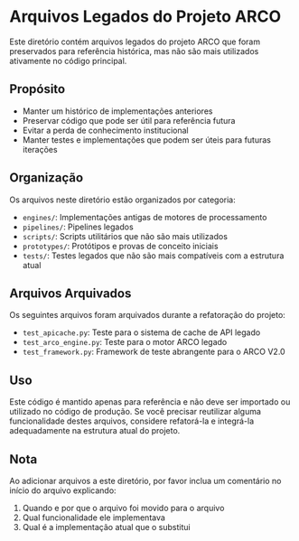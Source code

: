 # Arquivos Legados do Projeto ARCO

Este diretório contém arquivos legados do projeto ARCO que foram preservados para referência histórica, mas não são mais utilizados ativamente no código principal.

## Propósito

- Manter um histórico de implementações anteriores
- Preservar código que pode ser útil para referência futura
- Evitar a perda de conhecimento institucional
- Manter testes e implementações que podem ser úteis para futuras iterações

## Organização

Os arquivos neste diretório estão organizados por categoria:

- `engines/`: Implementações antigas de motores de processamento
- `pipelines/`: Pipelines legados
- `scripts/`: Scripts utilitários que não são mais utilizados
- `prototypes/`: Protótipos e provas de conceito iniciais
- `tests/`: Testes legados que não são mais compatíveis com a estrutura atual

## Arquivos Arquivados

Os seguintes arquivos foram arquivados durante a refatoração do projeto:

- `test_apicache.py`: Teste para o sistema de cache de API legado
- `test_arco_engine.py`: Teste para o motor ARCO legado
- `test_framework.py`: Framework de teste abrangente para o ARCO V2.0

## Uso

Este código é mantido apenas para referência e não deve ser importado ou utilizado no código de produção. Se você precisar reutilizar alguma funcionalidade destes arquivos, considere refatorá-la e integrá-la adequadamente na estrutura atual do projeto.

## Nota

Ao adicionar arquivos a este diretório, por favor inclua um comentário no início do arquivo explicando:

1. Quando e por que o arquivo foi movido para o arquivo
2. Qual funcionalidade ele implementava
3. Qual é a implementação atual que o substitui

